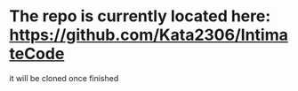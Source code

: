 # The repo is currently located here: https://github.com/Kata2306/IntimateCode

it will be cloned once finished
